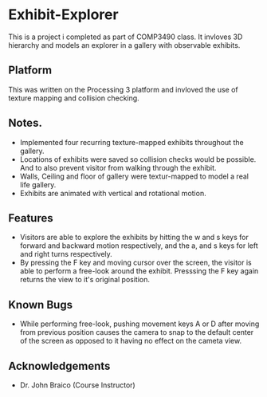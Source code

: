 # Exhibit-Explorer
This is a project i completed as part of COMP3490 class.
It invloves 3D hierarchy and models an explorer in a gallery with observable exhibits.

## Platform

This was written on the Processing 3 platform and invloved the use of texture mapping and collision checking.

## Notes.

* Implemented four recurring texture-mapped exhibits throughout the gallery.
* Locations of exhibits were saved so collision checks would be possible. And to also prevent visitor from walking through the exhibit.
* Walls, Ceiling and floor of gallery were textur-mapped to model a real life gallery.
* Exhibits are animated with vertical and rotational motion.

## Features
* Visitors are able to explore the exhibits by hitting the w and s keys for forward and backward motion respectively, and the a, and s keys for left and right turns respectively.
* By pressing the F key and moving cursor over the screen, the visitor is able to perform a free-look around the exhibit. Presssing  the F key again returns the view to it's original position.

## Known Bugs
* While performing free-look, pushing movement keys A or D after moving from previous position causes the camera to snap to the default center of the screen as opposed to it having no effect on the cameta view.

## Acknowledgements
* Dr. John Braico (Course Instructor)
